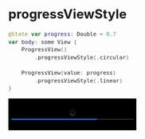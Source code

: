 <div style="font-size: 0.8rem;">

# progressViewStyle

```swift
@State var progress: Double = 0.7
var body: some View {
    ProgressView()
        .progressViewStyle(.circular)
    
    ProgressView(value: progress)
        .progressViewStyle(.linear)
}
```

<img src="/Images/View/ProgressView1.png">

</div>

